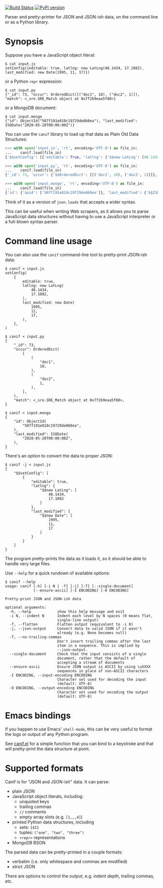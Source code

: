 [![Build Status](https://travis-ci.org/saintamh/canif.svg?branch=master)](https://travis-ci.org/saintamh/canif)
[![PyPI version](https://badge.fury.io/py/canif.svg)](https://pypi.org/project/canif/)

Parser and pretty-printer for JSON and JSON-ish data, on the command line or as a Python library.


Synopsis
========

Suppose you have a JavaScript object literal:

```console
$ cat input.js
setConfig({editable: true, latlng: new LatLng(48.1434, 17.1082), last_modified: new Date(1995, 11, 17)})
```

or a Python `repr` expression:

```console
$ cat input.py
{"_id": 73, "occur": OrderedDict([("doc1", 10), ("doc2", 1)]), "match": <_sre.SRE_Match object at 0x7f2b9eaa5f80>}
```

or a MongoDB document:

```console
$ cat input.mongo
{"id": ObjectId("507f191e810c19729de860ea"), "last_modified": ISODate("2020-05-20T00:00:00Z")}
```

You can use the `canif` library to load up that data as Plain Old Data Structures:

```python
>>> with open('input.js', 'rt', encoding='UTF-8') as file_in:
...    canif.load(file_in)
{'$$setConfig': [{'editable': True, 'latlng': {'$$new LatLng': [48.1434, 17.1082]}, 'last_modified': {'$$new Date': [1995, 11, 17]}}]}
```

```python
>>> with open('input.py', 'rt', encoding='UTF-8') as file_in:
...    canif.load(file_in)
{'_id': 73, 'occur': {'$$OrderedDict': [[('doc1', 10), ('doc2', 1)]]}, 'match': '$repr<_sre.SRE_Match object at 0x7f2b9eaa5f80>'}
```

```python
>>> with open('input.mongo', 'rt', encoding='UTF-8') as file_in:
...    canif.load(file_in)
{'id': {'$oid': ['507f191e810c19729de860ea']}, 'last_modified': {'$$ISODate': ['2020-05-20T00:00:00Z']}}
```

Think of it as a version of `json.loads` that accepts a wider syntax. 

This can be useful when writing Web scrapers, as it allows you to parse JavaScript data structures without having to use a
JavaScript interpreter or a full-blown syntax parser.


Command line usage
==================

You can also use the `canif` command-line tool to pretty-print JSON-ish data:

```console
$ canif < input.js
setConfig(
    {
        editable: true,
        latlng: new LatLng(
            48.1434,
            17.1082,
        ),
        last_modified: new Date(
            1995,
            11,
            17,
        ),
    },
)
```

```console
$ canif < input.py
{
    "_id": 73,
    "occur": OrderedDict(
        [
            (
                "doc1",
                10,
            ),
            (
                "doc2",
                1,
            ),
        ],
    ),
    "match": <_sre.SRE_Match object at 0x7f2b9eaa5f80>,
}
```

```console
$ canif < input.mongo
{
    "id": ObjectId(
        "507f191e810c19729de860ea",
    ),
    "last_modified": ISODate(
        "2020-05-20T00:00:00Z",
    ),
}
```

There's an option to convert the data to proper JSON:

```console
$ canif -j < input.js
{
    "$$setConfig": [
        {
            "editable": true,
            "latlng": {
                "$$new LatLng": [
                    48.1434,
                    17.1082
                ]
            },
            "last_modified": {
                "$$new Date": [
                    1995,
                    11,
                    17
                ]
            }
        }
    ]
}
```

The program pretty-prints the data as it loads it, so it should be able to handle very large files.

Use `--help` for a quick rundown of available options:

```console
$ canif --help
usage: canif [-h] [-i N | -f] [-j] [-T] [--single-document]
             [--ensure-ascii] [-I ENCODING] [-O ENCODING]

Pretty-print JSON and JSON-ish data

optional arguments:
  -h, --help            show this help message and exit
  -i N, --indent N      Indent each level by N spaces (0 means flat,
                        single-line output)
  -f, --flatten         Flatten output (equivalent to -i 0)
  -j, --json-output     Convert data to valid JSON if it wasn't
                        already (e.g. None becomes null)
  -T, --no-trailing-commas
                        Don't insert trailing commas after the last
                        item in a sequence. This is implied by
                        --json-output.
  --single-document     Check that the input consists of a single
                        document, rather that the default of
                        accepting a stream of documents
  --ensure-ascii        Ensure JSON output is ASCII by using \uXXXX
                        sequences in place of non-ASCII characters
  -I ENCODING, --input-encoding ENCODING
                        Character set used for decoding the input
                        (default: UTF-8)
  -O ENCODING, --output-encoding ENCODING
                        Character set used for encoding the output
                        (default: UTF-8)
```


Emacs bindings
==============

If you happen to use Emacs' `shell-mode`, this can be very useful to format the logs or output of any Python program.

See [canif.el](emacs/canif.el) for a simple function that you can bind to a keystroke and that will pretty-print the data structure
at point.


Supported formats
=================

Canif is for "JSON and JSON-ish" data. It can parse:

* plain JSON
* JavaScript object literals, including:
  * unquoted keys
  * trailing commas
  * `//` comments
  * empty array slots (e.g. `[1,,,4]`)
* printed Python data structures, including
  * sets: `{42}`
  * tuples: `("one", "two", "three")`
  * `<repr>` representations 
* MongoDB BSON

The parsed data can be pretty-printed in a couple formats:

* verbatim (i.e. only whitespace and commas are modified)
* strict JSON

There are options to control the output, e.g. indent depth, trailing commas, etc.
